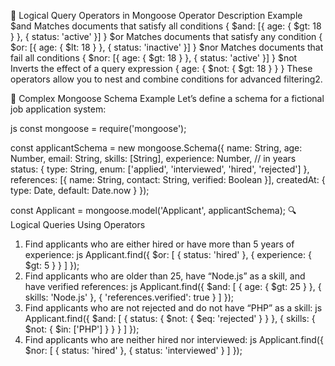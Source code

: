 🧠 Logical Query Operators in Mongoose
Operator	Description	Example
$and	Matches documents that satisfy all conditions	{ $and: [{ age: { $gt: 18 } }, { status: 'active' }] }
$or	Matches documents that satisfy any condition	{ $or: [{ age: { $lt: 18 } }, { status: 'inactive' }] }
$nor	Matches documents that fail all conditions	{ $nor: [{ age: { $gt: 18 } }, { status: 'active' }] }
$not	Inverts the effect of a query expression	{ age: { $not: { $gt: 18 } } }
These operators allow you to nest and combine conditions for advanced filtering2.

🧬 Complex Mongoose Schema Example
Let’s define a schema for a fictional job application system:

js
const mongoose = require('mongoose');

const applicantSchema = new mongoose.Schema({
  name: String,
  age: Number,
  email: String,
  skills: [String],
  experience: Number, // in years
  status: { type: String, enum: ['applied', 'interviewed', 'hired', 'rejected'] },
  references: [{
    name: String,
    contact: String,
    verified: Boolean
  }],
  createdAt: { type: Date, default: Date.now }
});

const Applicant = mongoose.model('Applicant', applicantSchema);
🔍 Logical Queries Using Operators
1. Find applicants who are either hired or have more than 5 years of experience:
js
Applicant.find({
  $or: [
    { status: 'hired' },
    { experience: { $gt: 5 } }
  ]
});
2. Find applicants who are older than 25, have “Node.js” as a skill, and have verified references:
js
Applicant.find({
  $and: [
    { age: { $gt: 25 } },
    { skills: 'Node.js' },
    { 'references.verified': true }
  ]
});
3. Find applicants who are not rejected and do not have “PHP” as a skill:
js
Applicant.find({
  $and: [
    { status: { $not: { $eq: 'rejected' } } },
    { skills: { $not: { $in: ['PHP'] } } }
  ]
});
4. Find applicants who are neither hired nor interviewed:
js
Applicant.find({
  $nor: [
    { status: 'hired' },
    { status: 'interviewed' }
  ]
});